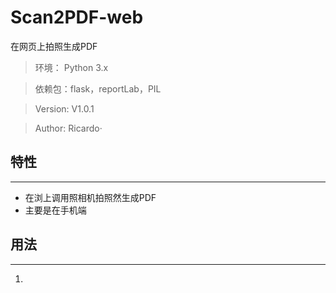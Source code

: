 # Scan2PDF-web
在网页上拍照生成PDF
> 环境： Python 3.x 

> 依赖包：flask，reportLab，PIL

> Version: V1.0.1

> Author: Ricardo·


## 特性
---
+ 在浏上调用照相机拍照然生成PDF
+ 主要是在手机端


## 用法
---
1.

